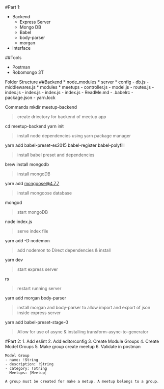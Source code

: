 #Part 1:
* Backend
    - Express Server
    - Mongo DB
    - Babel
    - body-parser
    - morgan
* interface

##Tools
* Postman
* Robomongo 3T

Folder Structure
##Backend
    * node_modules
    * server
        * config
            - db.js
            - middlewares.js
        * modules
            * meetups
                - controller.js
                - model.js
                - routes.js
                - index.js
            - index.js
        - index.js
    - index.js
    - ReadMe.md
    - .babelrc
    - package.json
    - yarn.lock

Commands
mkdir meetup-backend
> create driectory for backend of meetup app

cd meetup-backend
yarn init
> install node dependencies using yarn package manager

yarn add babel-preset-es2015 babel-register babel-polyfill
> install babel preset and dependencies

brew install mongodb
> install mongoDB

yarn add mongoose@4.7.7
> install mongoose database

mongod
> start mongoDB

node index.js
> serve index file

yarn add -D nodemon
> add nodemon to Direct dependencies & install

yarn dev
> start express server

rs
> restart running server

yarn add morgan body-parser
> install morgan and body-parser to allow import and export of json inside express server

yarn add babel-preset-stage-0
> Allow for use of async & installing transform-async-to-generator

#Part 2:
    1. Add eslint
    2. Add editorconfig
    3. Create Module Groups
    4. Create Model Groups
    5. Make group create meetup
    6. Validate in postman

    Model Group
    - name: !String
    - description: !String
    - category: !String
    - Meetups: [Meetup]
    
    A group must be created for make a metup. A meetup belongs to a group.